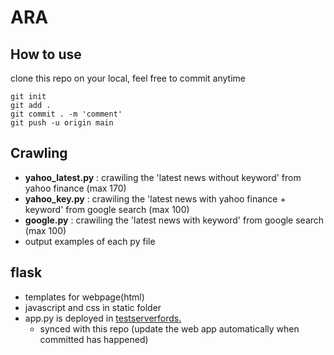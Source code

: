 # ARA

## How to use
clone this repo on your local, feel free to commit anytime
```
git init
git add .
git commit . -m 'comment'
git push -u origin main

```

## Crawling
- **yahoo_latest.py** : crawiling the 'latest news without keyword' from yahoo finance (max 170)
- **yahoo_key.py** : crawiling the 'latest news with yahoo finance + keyword' from google search (max 100)
- **google.py** : crawiling the 'latest news with keyword' from google search (max 100)
- output examples of each py file

## flask
- templates for webpage(html)
- javascript and css in static folder
- app.py is deployed in [testserverfords.](https://testserverfords.azurewebsites.net/)
  - synced with this repo (update the web app automatically when committed has happened)
